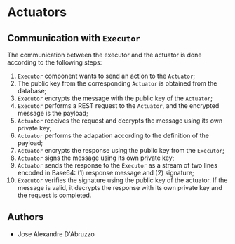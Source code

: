 # Actuators
 
## Communication with `Executor`

The communication between the executor and the actuator is done according to the following steps:

1. `Executor` component wants to send an action to the `Actuator`;
2. The public key from the corresponding `Actuator` is obtained from the database;
3. `Executor` encrypts the message with the public key of the `Actuator`;
4. `Executor` performs a REST request to the `Actuator`, and the encrypted message is the payload;
5. `Actuator` receives the request and decrypts the message using its own private key;
6. `Actuator` performs the adapation according to the definition of the payload;
7. `Actuator` encrypts the response using the public key from the `Executor`;
8. `Actuator` signs the message using its own private key;
9. `Actuator` sends the response to the `Executor` as a stream of two lines encoded in Base64: (1) response message and (2) signature;
10. `Executor` verifies the signature using the public key of the actuator. If the message is valid, it decrypts the response with its own private key and the request is completed.

## Authors
* Jose Alexandre D'Abruzzo
